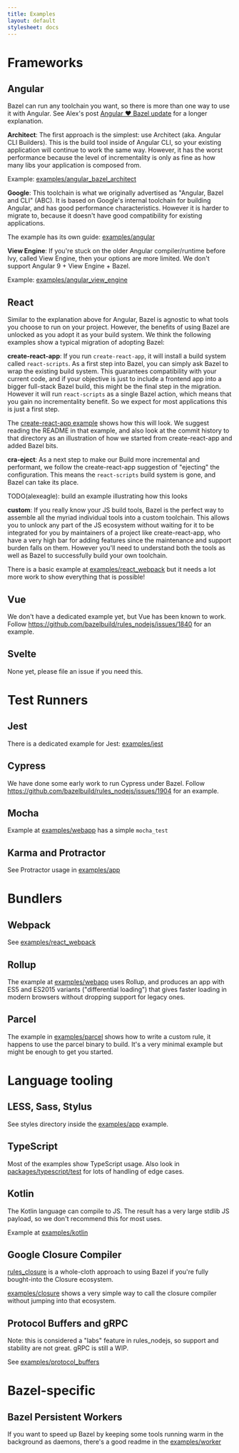 ```yaml
---
title: Examples
layout: default
stylesheet: docs
---
```


# Frameworks

## Angular

Bazel can run any toolchain you want, so there is more than one way to use it with Angular.
See Alex's post [Angular ❤️ Bazel update](https://dev.to/bazel/angular-bazel-update-n33-temp-slug-9563533?preview=d98c4fd0c1ad788b7f3e01eaf716c5b249d68b976a8697d07815023747be3b8f3277c2b182df7682a4efb81fac76056244b3ce9f7445110c70971bf8) for a longer explanation.

**Architect**: The first approach is the simplest: use Architect (aka. Angular CLI Builders). This is the build tool inside of Angular CLI, so your existing application will continue to work the same way. However, it has the worst performance because the level of incrementality is only as fine as how many libs your application is composed from.

Example: [examples/angular_bazel_architect](https://github.com/bazelbuild/rules_nodejs/tree/master/examples/angular_bazel_architect)

**Google**: This toolchain is what we originally advertised as "Angular, Bazel and CLI" (ABC). It is based on Google's internal toolchain for building Angular, and has good performance characteristics. However it is harder to migrate to, because it doesn't have good compatibility for existing applications.

The example has its own guide: [examples/angular](https://github.com/bazelbuild/rules_nodejs/tree/master/examples/angular)

**View Engine**: If you're stuck on the older Angular compiler/runtime before Ivy, called View Engine, then your options are more limited. We don't support Angular 9 + View Engine + Bazel.

Example: [examples/angular_view_engine](https://github.com/bazelbuild/rules_nodejs/tree/master/examples/angular_view_engine)

## React

Similar to the explanation above for Angular, Bazel is agnostic to what tools you choose to run on your project.
However, the benefits of using Bazel are unlocked as you adopt it as your build system.
We think the following examples show a typical migration of adopting Bazel:

**create-react-app**: If you run `create-react-app`, it will install a build system called `react-scripts`.
As a first step into Bazel, you can simply ask Bazel to wrap the existing build system.
This guarantees compatibility with your current code, and if your objective is just to include a frontend app into
a bigger full-stack Bazel build, this might be the final step in the migration.
However it will run `react-scripts` as a single Bazel action, which means that you gain no incrementality benefit.
So we expect for most applications this is just a first step.

The [create-react-app example](https://github.com/bazelbuild/rules_nodejs/tree/master/examples/create-react-app)
shows how this will look. We suggest reading the README in that example, and also look at the commit history to that
directory as an illustration of how we started from create-react-app and added Bazel bits.

**cra-eject**: As a next step to make our Build more incremental and performant, we follow the create-react-app suggestion
of "ejecting" the configuration. This means the `react-scripts` build system is gone, and Bazel can take its place.

TODO(alexeagle): build an example illustrating how this looks

**custom**: If you really know your JS build tools, Bazel is the perfect way to assemble all the myriad individual tools
into a custom toolchain. This allows you to unlock any part of the JS ecosystem without waiting for it to be integrated
for you by maintainers of a project like create-react-app, who have a very high bar for adding features since the
maintenance and support burden falls on them. However you'll need to understand both the tools as well as Bazel to
successfully build your own toolchain.

There is a basic example at [examples/react_webpack](https://github.com/bazelbuild/rules_nodejs/tree/master/examples/react_webpack) but it needs a lot more work to show everything that is possible!

## Vue

We don't have a dedicated example yet, but Vue has been known to work. Follow https://github.com/bazelbuild/rules_nodejs/issues/1840 for an example.

## Svelte

None yet, please file an issue if you need this.

# Test Runners

## Jest

There is a dedicated example for Jest: [examples/jest](https://github.com/bazelbuild/rules_nodejs/tree/master/examples/jest)

## Cypress

We have done some early work to run Cypress under Bazel. Follow https://github.com/bazelbuild/rules_nodejs/issues/1904 for an example.

## Mocha

Example at [examples/webapp](https://github.com/bazelbuild/rules_nodejs/tree/master/examples/webapp) has a simple `mocha_test`

## Karma and Protractor

See Protractor usage in [examples/app](https://github.com/bazelbuild/rules_nodejs/blob/master/examples/app/)

# Bundlers

## Webpack

See [examples/react_webpack](https://github.com/bazelbuild/rules_nodejs/tree/master/examples/react_webpack)

## Rollup

The example at [examples/webapp](https://github.com/bazelbuild/rules_nodejs/tree/master/examples/webapp) uses Rollup, and produces an app with ES5 and ES2015 variants ("differential loading") that gives faster loading in modern browsers without dropping support for legacy ones.

## Parcel

The example in [examples/parcel](https://github.com/bazelbuild/rules_nodejs/tree/master/examples/parcel) shows how to write a custom rule, it happens to use the parcel binary to build. It's a very minimal example but might be enough to get you started. 

# Language tooling

## LESS, Sass, Stylus

See styles directory inside the [examples/app](https://github.com/bazelbuild/rules_nodejs/tree/master/examples/app/styles) example.

## TypeScript

Most of the examples show TypeScript usage. Also look in [packages/typescript/test](https://github.com/bazelbuild/rules_nodejs/tree/master/packages/typescript/test) for lots of handling of edge cases.

## Kotlin

The Kotlin language can compile to JS. The result has a very large stdlib JS payload, so we don't recommend this for most uses.

Example at [examples/kotlin](https://github.com/bazelbuild/rules_nodejs/tree/master/examples/kotlin)

## Google Closure Compiler

[rules_closure](https://github.com/bazelbuild/rules_closure) is a whole-cloth approach to using Bazel if you're fully bought-into the Closure ecosystem.

[examples/closure](https://github.com/bazelbuild/rules_nodejs/tree/master/examples/closure) shows a very simple way to call the closure compiler without jumping into that ecosystem.

## Protocol Buffers and gRPC

Note: this is considered a "labs" feature in rules_nodejs, so support and stability are not great. gRPC is still a WIP.

See [examples/protocol_buffers](https://github.com/bazelbuild/rules_nodejs/tree/master/examples/protocol_buffers)

# Bazel-specific

## Bazel Persistent Workers

If you want to speed up Bazel by keeping some tools running warm in the background as daemons, there's a good readme in the [examples/worker](https://github.com/bazelbuild/rules_nodejs/tree/master/examples/worker)
